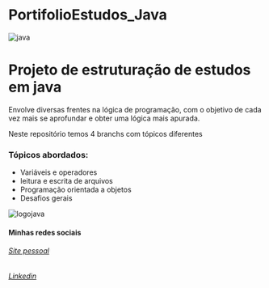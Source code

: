 # PortifolioEstudos_Java

![java](https://user-images.githubusercontent.com/52415453/92417471-c099f800-f138-11ea-8dc2-ed6841fcdb47.jpg)

<h1>Projeto de estruturação de estudos em java </h1>

<p> Envolve diversas frentes na lógica de programação, com o objetivo de cada vez mais se aprofundar e obter uma lógica mais apurada. </p>

<p>Neste repositório temos 4 branchs com tópicos diferentes</p>

<h3>Tópicos abordados: </h3>


<ul>

<li> Variáveis e operadores </li>
<li> leitura e escrita de arquivos </li>
<li> Programação orientada a objetos </li>
<li> Desafios gerais </li>

</ul>

![logojava](https://user-images.githubusercontent.com/52415453/92417458-ac55fb00-f138-11ea-888e-46f95e05369c.png)


<h4> Minhas redes sociais </h4>

<h6> <a href="https://giocarvalho07.github.io/dev2020/"> Site pessoal  </h6>
<h6> <a href="https://www.linkedin.com/in/giovanni-carvalho-mendes-6b9240151/"> Linkedin  </h6>

